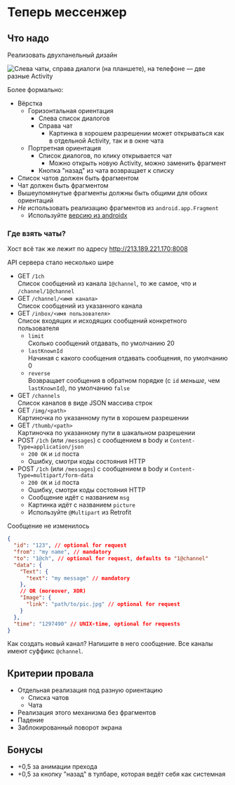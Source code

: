 # Теперь мессенжер

## Что надо

Реализовать двухпанельный дизайн

![Слева чаты, справа диалоги (на планшете), на телефоне — две разные Activity](https://learn.microsoft.com/ru-ru/xamarin/android/platform/fragments/images/00.png)

Более формально:
- Вёрстка
  - Горизонтальная ориентация
    - Слева список диалогов
    - Справа чат
      - Картинка в хорошем разрешении может открываться как в отдельной Activity, 
        так и в окне чата
  - Портретная ориентация
    - Список диалогов, по клику открывается чат
      - Можно открыть новую Activity, можно заменить фрагмент
    - Кнопка "назад" из чата возвращает к списку
- Список чатов должен быть фрагментом
- Чат должен быть фрагментом
- Вышеупомянутые фрагменты должны быть общими для обоих ориентаций
- _Не_ использовать реализацию фрагментов из `android.app.Fragment`
  - Используйте [версию из androidx](https://developer.android.com/reference/androidx/fragment/app/Fragment)

### Где взять чаты?

Хост всё так же лежит по адресу http://213.189.221.170:8008

API сервера стало несколько шире

- GET `/1ch` <br/>
  Список сообщений из канала `1@channel`, то же самое, что и `/channel/1@channel`
- GET `/channel/<имя канала>` <br/>
  Список сообщений из указанного канала
- GET `/inbox/<имя пользователя>` <br/>
  Список входящих и исходящих сообщений конкретного пользователя
  - `limit` <br/>
    Сколько сообщений отдавать, по умолчанию 20
  - `lastKnownId` <br/>
    Начиная с какого сообщения отдавать сообщения, по умолчанию 0
  - `reverse` <br/>
    Возвращает сообщения в обратном порядке (с `id` _меньше_, чем `lastKnownId`), по умолчанию `false`
- GET `/channels` </br>
  Список каналов в виде JSON массива строк
- GET `/img/<path>` <br/>
  Картиночка по указанному пути в хорошем разрешении
- GET `/thumb/<path>` <br/>
  Картиночка по указанному пути в шакальном разрешении
- POST `/1ch` (или `/messages`) с сообщением в body и `Content-Type=application/json`
    - `200 OK` и `id` поста
    - Ошибку, смотри коды состояния HTTP
- POST `/1ch` (или `/messages`) с сообщением в body и `Content-Type=multipart/form-data`
    - `200 OK` и `id` поста
    - Ошибку, смотри коды состояния HTTP
    - Сообщение идёт с названием `msg`
    - Картинка идёт с названием `picture`
    - Используйте `@Multipart` из Retrofit

Сообщение не изменилось

```json lines
{
  "id": "123", // optional for request
  "from": "my name", // mandatory
  "to": "1@ch", // optional for request, defaults to "1@channel"
  "data": {
    "Text": {
      "text": "my message" // mandatory
    },
    // OR (moreover, XOR)
    "Image": {
      "link": "path/to/pic.jpg" // optional for request
    }
  },
  "time": "1297490" // UNIX-time, optional for requests
}
```

Как создать новый канал? Напишите в него сообщение. Все каналы имеют суффикс `@channel`.

## Критерии провала

- Отдельная реализация под разную ориентацию
  - Списка чатов
  - Чата
- Реализация этого механизма без фрагментов
- Падение
- Заблокированный поворот экрана

## Бонусы

- +0,5 за анимации прехода
- +0,5 за кнопку "назад" в тулбаре, которая ведёт себя как системная

